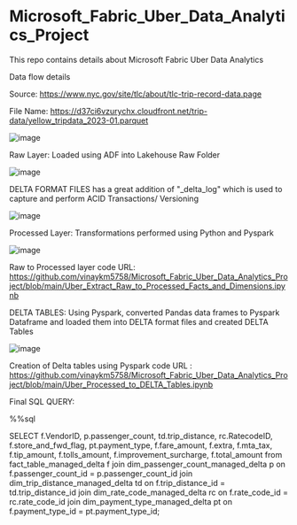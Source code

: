 # Microsoft_Fabric_Uber_Data_Analytics_Project
This repo contains details about Microsoft Fabric Uber Data Analytics 

Data flow details

Source: https://www.nyc.gov/site/tlc/about/tlc-trip-record-data.page

File Name: https://d37ci6vzurychx.cloudfront.net/trip-data/yellow_tripdata_2023-01.parquet

![image](https://github.com/vinaykm5758/Microsoft_Fabric_Uber_Data_Analytics_Project/assets/45409524/f8596ca0-43dc-4d55-8cc5-55d7fa0a1048)



Raw Layer: Loaded using ADF into Lakehouse Raw Folder

![image](https://github.com/vinaykm5758/Microsoft_Fabric_Uber_Data_Analytics_Project/assets/45409524/314c6821-b45a-463a-b660-084ab7c3ccb4)


DELTA FORMAT FILES has a great addition of "_delta_log" which is used to capture and perform ACID Transactions/ Versioning 

![image](https://github.com/vinaykm5758/Microsoft_Fabric_Uber_Data_Analytics_Project/assets/45409524/dae39ed0-2415-44db-bae1-ce5e1441dc30)


Processed Layer: Transformations performed using Python and Pyspark

![image](https://github.com/vinaykm5758/Microsoft_Fabric_Uber_Data_Analytics_Project/assets/45409524/1a49084f-3df1-464c-92f9-a77ae6004fcc)


Raw to Processed layer code URL: https://github.com/vinaykm5758/Microsoft_Fabric_Uber_Data_Analytics_Project/blob/main/Uber_Extract_Raw_to_Processed_Facts_and_Dimensions.ipynb



DELTA TABLES: Using Pyspark, converted Pandas data frames to Pyspark Dataframe and loaded them into DELTA format files and created DELTA Tables


![image](https://github.com/vinaykm5758/Microsoft_Fabric_Uber_Data_Analytics_Project/assets/45409524/b1a5cc55-c38b-4b81-a2c1-f1292b779567)


Creation of Delta tables using Pyspark code URL : https://github.com/vinaykm5758/Microsoft_Fabric_Uber_Data_Analytics_Project/blob/main/Uber_Processed_to_DELTA_Tables.ipynb


Final SQL QUERY:

%%sql

SELECT
f.VendorID, p.passenger_count, td.trip_distance, rc.RatecodeID, f.store_and_fwd_flag, pt.payment_type,
f.fare_amount, f.extra, f.mta_tax, f.tip_amount, f.tolls_amount, f.improvement_surcharge, f.total_amount
from fact_table_managed_delta f
join dim_passenger_count_managed_delta p on f.passenger_count_id = p.passenger_count_id
join dim_trip_distance_managed_delta td on f.trip_distance_id = td.trip_distance_id
join dim_rate_code_managed_delta rc on f.rate_code_id = rc.rate_code_id
join dim_payment_type_managed_delta pt on f.payment_type_id = pt.payment_type_id;


